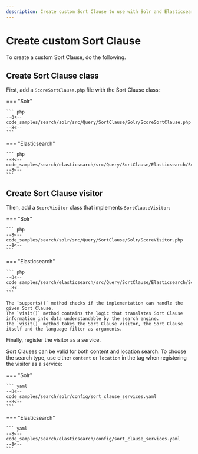 ```yaml
---
description: Create custom Sort Clause to use with Solr and Elasticsearch search engines.
---
```


# Create custom Sort Clause

To create a custom Sort Clause, do the following.

## Create Sort Clause class

First, add a `ScoreSortClause.php` file with the Sort Clause class:

=== "Solr"

    ``` php
    --8<--
    code_samples/search/solr/src/Query/SortClause/Solr/ScoreSortClause.php
    --8<--
    ```

=== "Elasticsearch"

    ``` php
    --8<--
    code_samples/search/elasticsearch/src/Query/SortClause/Elasticsearch/ScoreSortClause.php
    --8<--
    ```

## Create Sort Clause visitor

Then, add a `ScoreVisitor` class that implements `SortClauseVisitor`:

=== "Solr"

    ``` php
    --8<--
    code_samples/search/solr/src/Query/SortClause/Solr/ScoreVisitor.php
    --8<--
    ```

=== "Elasticsearch"

    ``` php
    --8<--
    code_samples/search/elasticsearch/src/Query/SortClause/Elasticsearch/ScoreVisitor.php
    --8<--
    ```

    The `supports()` method checks if the implementation can handle the given Sort Clause.
    The `visit()` method contains the logic that translates Sort Clause information into data understandable by the search engine.
    The `visit()` method takes the Sort Clause visitor, the Sort Clause itself and the language filter as arguments.

Finally, register the visitor as a service.

Sort Clauses can be valid for both content and location search.
To choose the search type, use either `content` or `location` in the tag when registering the visitor as a service:

=== "Solr"

    ``` yaml
    --8<--
    code_samples/search/solr/config/sort_clause_services.yaml
    --8<--
    ```

=== "Elasticsearch"

    ``` yaml
    --8<--
    code_samples/search/elasticsearch/config/sort_clause_services.yaml
    --8<--
    ```
